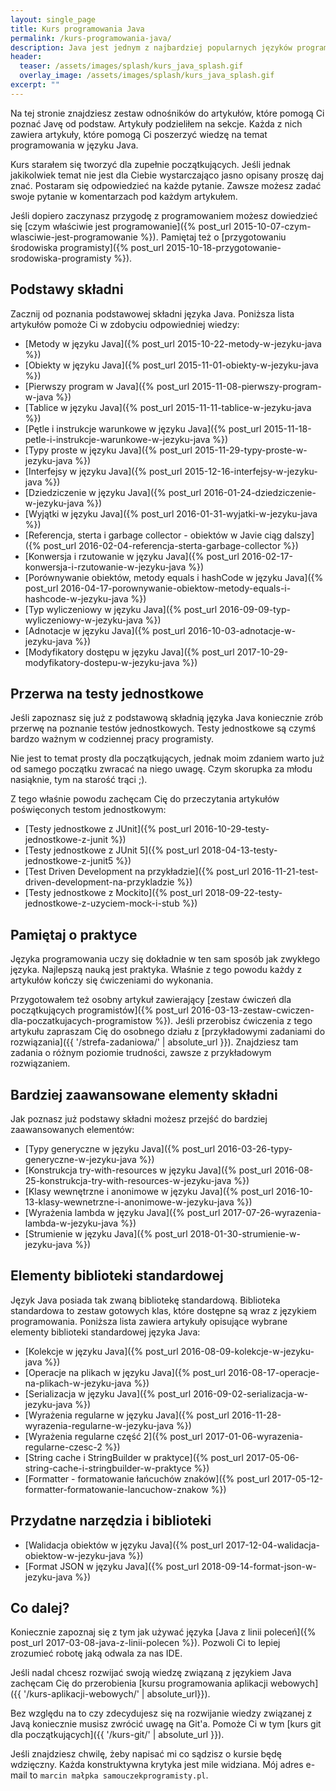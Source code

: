 ```yaml
---
layout: single_page
title: Kurs programowania Java
permalink: /kurs-programowania-java/
description: Java jest jednym z najbardziej popularnych języków programowania. Kurs ten pomoże Ci poznać składnię języka Java jak i część funkcjonalności dostępnych w bibliotece standardowej.
header:
  teaser: /assets/images/splash/kurs_java_splash.gif
  overlay_image: /assets/images/splash/kurs_java_splash.gif
excerpt: ""
---
```


Na tej stronie znajdziesz zestaw odnośników do artykułów, które pomogą Ci poznać Javę od podstaw. Artykuły podzieliłem na sekcje. Każda z nich zawiera artykuły, które pomogą Ci poszerzyć wiedzę na temat programowania w języku Java.

Kurs starałem się tworzyć dla zupełnie początkujących. Jeśli jednak jakikolwiek temat nie jest dla Ciebie wystarczająco jasno opisany proszę daj znać. Postaram się odpowiedzieć na każde pytanie. Zawsze możesz zadać swoje pytanie w komentarzach pod każdym artykułem.

Jeśli dopiero zaczynasz przygodę z programowaniem możesz dowiedzieć się [czym właściwie jest programowanie]({% post_url 2015-10-07-czym-wlasciwie-jest-programowanie %}). Pamiętaj też o 
[przygotowaniu środowiska programisty]({% post_url 2015-10-18-przygotowanie-srodowiska-programisty %}).

## Podstawy składni

Zacznij od poznania podstawowej składni języka Java. Poniższa lista artykułów pomoże Ci w zdobyciu odpowiedniej wiedzy:

* [Metody w języku Java]({% post_url 2015-10-22-metody-w-jezyku-java %})
* [Obiekty w języku Java]({% post_url 2015-11-01-obiekty-w-jezyku-java %})
* [Pierwszy program w Java]({% post_url 2015-11-08-pierwszy-program-w-java %})
* [Tablice w języku Java]({% post_url 2015-11-11-tablice-w-jezyku-java %})
* [Pętle i instrukcje warunkowe w języku Java]({% post_url 2015-11-18-petle-i-instrukcje-warunkowe-w-jezyku-java %})
* [Typy proste w języku Java]({% post_url 2015-11-29-typy-proste-w-jezyku-java %})
* [Interfejsy w języku Java]({% post_url 2015-12-16-interfejsy-w-jezyku-java %})
* [Dziedziczenie w języku Java]({% post_url 2016-01-24-dziedziczenie-w-jezyku-java %})
* [Wyjątki w języku Java]({% post_url 2016-01-31-wyjatki-w-jezyku-java %})
* [Referencja, sterta i garbage collector - obiektów w Javie ciąg dalszy]({% post_url 2016-02-04-referencja-sterta-garbage-collector %})
* [Konwersja i rzutowanie w języku Java]({% post_url 2016-02-17-konwersja-i-rzutowanie-w-jezyku-java %})
* [Porównywanie obiektów, metody equals i hashCode w języku Java]({% post_url 2016-04-17-porownywanie-obiektow-metody-equals-i-hashcode-w-jezyku-java %})
* [Typ wyliczeniowy w języku Java]({% post_url 2016-09-09-typ-wyliczeniowy-w-jezyku-java %})
* [Adnotacje w języku Java]({% post_url 2016-10-03-adnotacje-w-jezyku-java %})
* [Modyfikatory dostępu w języku Java]({% post_url 2017-10-29-modyfikatory-dostepu-w-jezyku-java %})

## Przerwa na testy jednostkowe

Jeśli zapoznasz się już z podstawową składnią języka Java koniecznie zrób przerwę na poznanie testów jednostkowych. Testy jednostkowe są czymś bardzo ważnym w codziennej pracy programisty.

Nie jest to temat prosty dla początkujących, jednak moim zdaniem warto już od samego początku zwracać na niego uwagę. Czym skorupka za młodu nasiąknie, tym na starość trąci ;).

Z tego właśnie powodu zachęcam Cię do przeczytania artykułów poświęconych testom jednostkowym:

* [Testy jednostkowe z JUnit]({% post_url 2016-10-29-testy-jednostkowe-z-junit %})
* [Testy jednostkowe z JUnit 5]({% post_url 2018-04-13-testy-jednostkowe-z-junit5 %})
* [Test Driven Development na przykładzie]({% post_url 2016-11-21-test-driven-development-na-przykladzie %})
* [Testy jednostkowe z Mockito]({% post_url 2018-09-22-testy-jednostkowe-z-uzyciem-mock-i-stub %})

## Pamiętaj o praktyce

Języka programowania uczy się dokładnie w ten sam sposób jak zwykłego języka. Najlepszą nauką jest praktyka. Właśnie z tego powodu każdy z artykułów kończy się ćwiczeniami do wykonania.

Przygotowałem też osobny artykuł zawierający [zestaw ćwiczeń dla początkujących programistów]({% post_url 2016-03-13-zestaw-cwiczen-dla-poczatkujacych-programistow %}). Jeśli przerobisz ćwiczenia z tego artykułu zapraszam Cię do osobnego działu z [przykładowymi zadaniami do rozwiązania]({{ '/strefa-zadaniowa/' | absolute_url }}). Znajdziesz tam zadania o różnym poziomie trudności, zawsze z przykładowym rozwiązaniem.

## Bardziej zaawansowane elementy składni

Jak poznasz już podstawy składni możesz przejść do bardziej zaawansowanych elementów:

* [Typy generyczne w języku Java]({% post_url 2016-03-26-typy-generyczne-w-jezyku-java %})
* [Konstrukcja try-with-resources w języku Java]({% post_url 2016-08-25-konstrukcja-try-with-resources-w-jezyku-java %})
* [Klasy wewnętrzne i anonimowe w języku Java]({% post_url 2016-10-13-klasy-wewnetrzne-i-anonimowe-w-jezyku-java %})
* [Wyrażenia lambda w języku Java]({% post_url 2017-07-26-wyrazenia-lambda-w-jezyku-java %})
* [Strumienie w języku Java]({% post_url 2018-01-30-strumienie-w-jezyku-java %})

## Elementy biblioteki standardowej

Język Java posiada tak zwaną bibliotekę standardową. Biblioteka standardowa to zestaw gotowych klas, które dostępne są wraz z językiem programowania. Poniższa lista zawiera artykuły opisujące wybrane elementy biblioteki standardowej języka Java:

* [Kolekcje w języku Java]({% post_url 2016-08-09-kolekcje-w-jezyku-java %})
* [Operacje na plikach w języku Java]({% post_url 2016-08-17-operacje-na-plikach-w-jezyku-java %})
* [Serializacja w języku Java]({% post_url 2016-09-02-serializacja-w-jezyku-java %})
* [Wyrażenia regularne w języku Java]({% post_url 2016-11-28-wyrazenia-regularne-w-jezyku-java %})
* [Wyrażenia regularne część 2]({% post_url 2017-01-06-wyrazenia-regularne-czesc-2 %})
* [String cache i StringBuilder w praktyce]({% post_url 2017-05-06-string-cache-i-stringbuilder-w-praktyce %})
* [Formatter - formatowanie łańcuchów znaków]({% post_url 2017-05-12-formatter-formatowanie-lancuchow-znakow %})

## Przydatne narzędzia i biblioteki

* [Walidacja obiektów w języku Java]({% post_url 2017-12-04-walidacja-obiektow-w-jezyku-java %})
* [Format JSON w języku Java]({% post_url 2018-09-14-format-json-w-jezyku-java %})

## Co dalej?

Koniecznie zapoznaj się z tym jak używać języka [Java z linii poleceń]({% post_url 2017-03-08-java-z-linii-polecen %}). Pozwoli Ci to lepiej zrozumieć robotę jaką odwala za nas IDE. 

Jeśli nadal chcesz rozwijać swoją wiedzę związaną z językiem Java zachęcam Cię do przerobienia [kursu programowania aplikacji webowych]({{ '/kurs-aplikacji-webowych/' | absolute_url}}).

Bez względu na to czy zdecydujesz się na rozwijanie wiedzy związanej z Javą koniecznie musisz zwrócić uwagę na Git'a. Pomoże Ci w tym [kurs git dla początkujących]({{ '/kurs-git/' | absolute_url }}).

Jeśli znajdziesz chwilę, żeby napisać mi co sądzisz o kursie będę wdzięczny. Każda konstruktywna krytyka jest mile widziana. Mój adres e-mail to `marcin małpka samouczekprogramisty.pl`.
